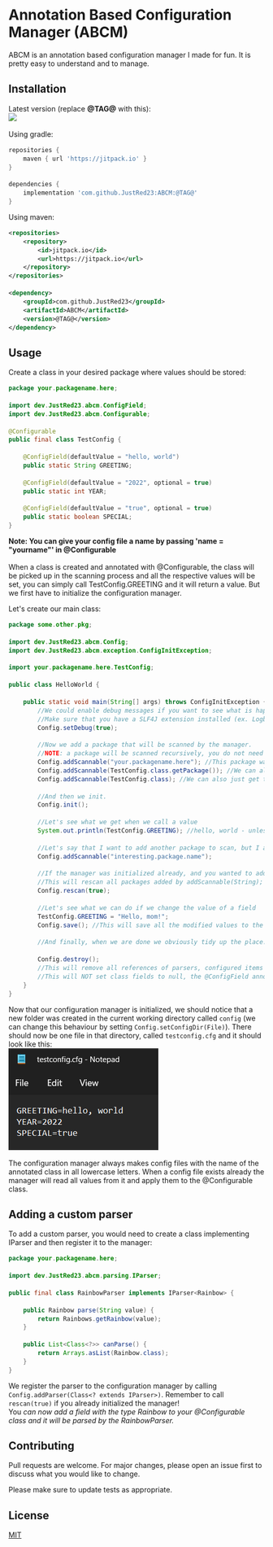 # Annotation Based Configuration Manager (ABCM)

ABCM is an annotation based configuration manager I made for fun. It is pretty easy to understand and to manage.

## Installation

Latest version (replace **@TAG@** with this):
<br>
[![](https://jitpack.io/v/JustRed23/ABCM.svg)](https://jitpack.io/#JustRed23/ABCM)

Using gradle:
```gradle
repositories {
    maven { url 'https://jitpack.io' }
}

dependencies {
    implementation 'com.github.JustRed23:ABCM:@TAG@'
}
```

Using maven:
```xml
<repositories>
	<repository>
	    <id>jitpack.io</id>
	    <url>https://jitpack.io</url>
	</repository>
</repositories>

<dependency>
    <groupId>com.github.JustRed23</groupId>
    <artifactId>ABCM</artifactId>
    <version>@TAG@</version>
</dependency>
```

## Usage

Create a class in your desired package where values should be stored:
```java
package your.packagename.here;

import dev.JustRed23.abcm.ConfigField;
import dev.JustRed23.abcm.Configurable;

@Configurable
public final class TestConfig {

    @ConfigField(defaultValue = "hello, world")
    public static String GREETING;

    @ConfigField(defaultValue = "2022", optional = true)
    public static int YEAR;

    @ConfigField(defaultValue = "true", optional = true)
    public static boolean SPECIAL;
}
```
<b>Note: You can give your config file a name by passing 'name = "yourname"' in @Configurable</b>
<br><br>
When a class is created and annotated with @Configurable, the class will be picked up in the scanning process and all the respective values will be set, you can simply call TestConfig.GREETING and it will return a value. But we first have to initialize the configuration manager.

Let's create our main class:
```java
package some.other.pkg;

import dev.JustRed23.abcm.Config;
import dev.JustRed23.abcm.exception.ConfigInitException;

import your.packagename.here.TestConfig;

public class HelloWorld {

    public static void main(String[] args) throws ConfigInitException {
        //We could enable debug messages if you want to see what is happening in the background.
        //Make sure that you have a SLF4J extension installed (ex. Logback classic)
        Config.setDebug(true);

        //Now we add a package that will be scanned by the manager.
        //NOTE: a package will be scanned recursively, you do not need to add every subpackage
        Config.addScannable("your.packagename.here"); //This package was used in the TestConfig example
        Config.addScannable(TestConfig.class.getPackage()); //We can also scan by mentioning the Package instance
        Config.addScannable(TestConfig.class); //We can also just get the package by mentioning the class

        //And then we init.
        Config.init();

        //Let's see what we get when we call a value
        System.out.println(TestConfig.GREETING); //hello, world - unless specified by another value in testconfig.cfg

        //Let's say that I want to add another package to scan, but I already initialized the manager.
        Config.addScannable("interesting.package.name");

        //If the manager was initialized already, and you wanted to add another package, we can call a rescan.
        //This will rescan all packages added by addScannable(String);
        Config.rescan(true);
        
        //Let's see what we can do if we change the value of a field
        TestConfig.GREETING = "Hello, mom!";
        Config.save(); //This will save all the modified values to the respective files, making them persistent.

        //And finally, when we are done we obviously tidy up the place!

        Config.destroy();
        //This will remove all references of parsers, configured items and will then set every setting back to their default value.
        //This will NOT set class fields to null, the @ConfigField annotated fields will still exist.
    }
}
```

Now that our configuration manager is initialized, we should notice that a new folder was created in the current working directory called `config` (we can change this behaviour by setting `Config.setConfigDir(File)`). There should now be one file in that directory, called `testconfig.cfg` and it should look like this:
<br>
![](https://github.com/JustRed23/ABCM/blob/master/DOCS/example.png?raw=true)

The configuration manager always makes config files with the name of the annotated class in all lowercase letters. When a config file exists already the manager will read all values from it and apply them to the @Configurable class.

## Adding a custom parser

To add a custom parser, you would need to create a class implementing IParser and then register it to the manager:
```java
package your.packagename.here;

import dev.JustRed23.abcm.parsing.IParser;

public final class RainbowParser implements IParser<Rainbow> {

    public Rainbow parse(String value) {
        return Rainbows.getRainbow(value);
    }

    public List<Class<?>> canParse() {
        return Arrays.asList(Rainbow.class);
    }
}
```

We register the parser to the configuration manager by calling `Config.addParser(Class<? extends IParser>)`. Remember to call `rescan(true)` if you already initialized the manager!
<br>
You *can now add a field with the type Rainbow to your @Configurable class and it will be parsed by the RainbowParser.*

## Contributing

Pull requests are welcome. For major changes, please open an issue first
to discuss what you would like to change.

Please make sure to update tests as appropriate.

## License

[MIT](https://choosealicense.com/licenses/mit/)